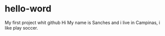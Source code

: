 # hello-word
My first project whit github
Hi
My name is Sanches and i live in Campinas, i like play soccer.

